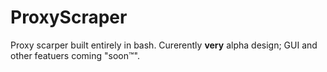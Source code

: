 # ProxyScraper
Proxy scarper built entirely in bash. Curerently <b>very</b> alpha design; GUI and other featuers coming "soon™".
